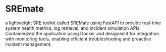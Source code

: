 # SREmate
a lightweight SRE toolkit called SREMate using FastAPI to provide real-time system health metrics, log retrieval, and incident simulation APIs. Containerized the application using Docker and designed it for integration with monitoring tools, enabling efficient troubleshooting and proactive incident management.
